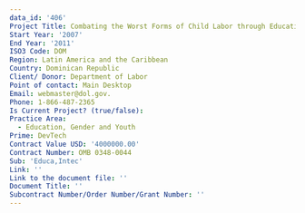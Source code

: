 ```yaml
---
data_id: '406'
Project Title: Combating the Worst Forms of Child Labor through Education II
Start Year: '2007'
End Year: '2011'
ISO3 Code: DOM
Region: Latin America and the Caribbean
Country: Dominican Republic
Client/ Donor: Department of Labor
Point of contact: Main Desktop
Email: webmaster@dol.gov.
Phone: 1-866-487-2365
Is Current Project? (true/false): 
Practice Area:
  - Education, Gender and Youth
Prime: DevTech
Contract Value USD: '4000000.00'
Contract Number: OMB 0348-0044
Sub: 'Educa,Intec'
Link: ''
Link to the document file: ''
Document Title: ''
Subcontract Number/Order Number/Grant Number: ''
---
```


